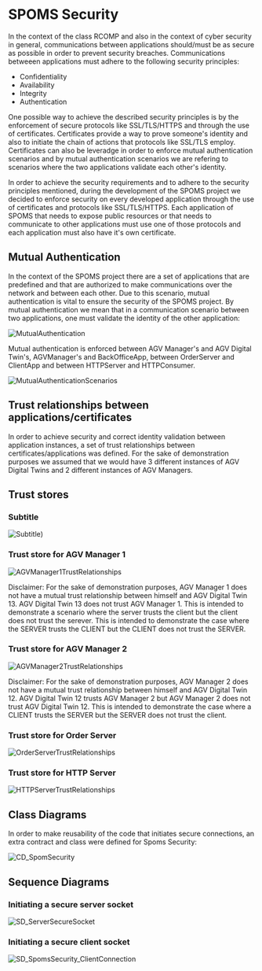# SPOMS Security
In the context of the class RCOMP and also in the context of cyber security in general, communications between applications should/must be as secure as possible in order to prevent security breaches. Communications betweeen applications must adhere to the following security principles:

* Confidentiality
* Availability
* Integrity
* Authentication

One possible way to achieve the described security principles is by the enforcement of secure protocols like SSL/TLS/HTTPS and through the use of certificates. Certificates provide a way to prove someone's identity and also to initiate the chain of actions that protocols like SSL/TLS employ. Certificates can also be leveradge in order to enforce mutual authentication scenarios and by mutual authentication scenarios we are refering to scenarios where the two applications validate each other's identity.

In order to achieve the security requirements and to adhere to the security principles mentioned, during the development of the SPOMS project we decided to enforce security on every developed application through the use of certificates and protocols like SSL/TLS/HTTPS. Each application of SPOMS that needs to expose public resources or that needs to communicate to other applications must use one of those protocols and each application must also have it's own certificate.


## Mutual Authentication
In the context of the SPOMS project there are a set of applications that are predefined and that are authorized to make communications over the network and between each other. Due to this scenario, mutual authentication is vital to ensure the security of the SPOMS project. By mutual authentication we mean that in a communication scenario between two applications, one must validate the identity of the other application:

![MutualAuthentication](MutualAuthentication.png)


Mutual authentication is enforced between AGV Manager's and AGV Digital Twin's, AGVManager's and BackOfficeApp, between OrderServer and ClientApp and between HTTPServer and HTTPConsumer.

![MutualAuthenticationScenarios](MutualAuthenticationScenarios.png)

## Trust relationships between applications/certificates

In order to achieve security and correct identity validation between application instances, a set of trust relationships between certificates/applications was defined. For the sake of demonstration purposes we assumed that we would have 3 different instances of AGV Digital Twins and 2 different instances of AGV Managers.

## Trust stores

### Subtitle

![Subtitle](Subtitle.png))

### Trust store for AGV Manager 1

![AGVManager1TrustRelationships](AGVManager1TrustRelationships.png)

Disclaimer: For the sake of demonstration purposes, AGV Manager 1 does not have a mutual trust relationship between himself and AGV Digital Twin 13. AGV Digital Twin 13 does not trust AGV Manager 1. This is intended to demonstrate a scenario where the server trusts the client but the client does not trust the serever. This is intended to demonstrate the case where the SERVER trusts the CLIENT but the CLIENT does not trust the SERVER.


### Trust store for AGV Manager 2

![AGVManager2TrustRelationships](AGVManager2TrustRelationships.png)

Disclaimer: For the sake of demonstration purposes, AGV Manager 2 does not have a mutual trust relationship between himself and AGV Digital Twin 12. AGV Digital Twin 12 trusts AGV Manager 2 but AGV Manager 2 does not trust AGV Digital Twin 12. This is intended to demonstrate the case where a CLIENT trusts the SERVER but the SERVER does not trust the client.

### Trust store for Order Server

![OrderServerTrustRelationships](OrderServerTrustRelationships.png)


### Trust store for HTTP Server

![HTTPServerTrustRelationships](HTTPServerTrustRelationships.png)


## Class Diagrams

In order to make reusability of the code that initiates secure connections, an extra contract and class were defined for Spoms Security:

![CD_SpomSecurity](CD_SpomSecurity.svg)


## Sequence Diagrams

### Initiating a secure server socket

![SD_ServerSecureSocket](SD_ServerSecureSocket.svg)

### Initiating a secure client socket

![SD_SpomsSecurity_ClientConnection](SD_SpomsSecurity_ClientConnection.svg)
